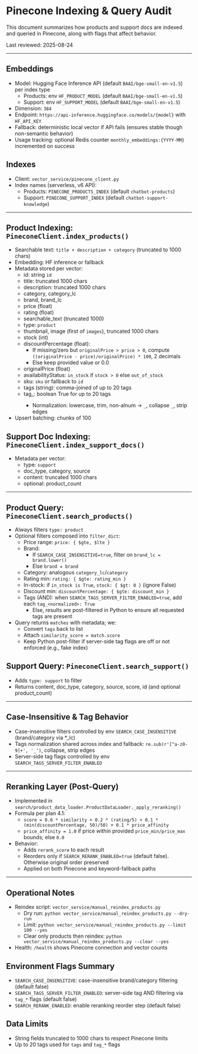 # Pinecone Indexing & Query Audit

This document summarizes how products and support docs are indexed and queried in Pinecone, along with flags that affect behavior.

Last reviewed: 2025-08-24

---

## Embeddings
- Model: Hugging Face Inference API (default `BAAI/bge-small-en-v1.5`) per index type
  - Products: env `HF_PRODUCT_MODEL` (default `BAAI/bge-small-en-v1.5`)
  - Support: env `HF_SUPPORT_MODEL` (default `BAAI/bge-small-en-v1.5`)
- Dimension: `384`
- Endpoint: `https://api-inference.huggingface.co/models/{model}` with `HF_API_KEY`
- Fallback: deterministic local vector if API fails (ensures stable though non-semantic behavior)
- Usage tracking: optional Redis counter `monthly_embeddings:{YYYY-MM}` incremented on success

## Indexes
- Client: `vector_service/pinecone_client.py`
- Index names (serverless, v6 API):
  - Products: `PINECONE_PRODUCTS_INDEX` (default `chatbot-products`)
  - Support: `PINECONE_SUPPORT_INDEX` (default `chatbot-support-knowledge`)

---

## Product Indexing: `PineconeClient.index_products()`
- Searchable text: `title + description + category` (truncated to 1000 chars)
- Embedding: HF inference or fallback
- Metadata stored per vector:
  - id: string `id`
  - title: truncated 1000 chars
  - description: truncated 1000 chars
  - category, category_lc
  - brand, brand_lc
  - price (float)
  - rating (float)
  - searchable_text (truncated 1000)
  - type: `product`
  - thumbnail, image (first of `images`), truncated 1000 chars
  - stock (int)
  - discountPercentage (float):
    - If missing/zero but `originalPrice > price > 0`, compute `((originalPrice - price)/originalPrice) * 100`, 2 decimals
    - Else keep provided value or 0.0
  - originalPrice (float)
  - availabilityStatus: `in_stock` if `stock > 0` else `out_of_stock`
  - sku: `sku` or fallback to `id`
  - tags (string): comma-joined of up to 20 tags
  - tag_<normalized>: boolean True for up to 20 tags
    - Normalization: lowercase, trim, non-alnum → `_`, collapse `_`, strip edges
- Upsert batching: chunks of 100

## Support Doc Indexing: `PineconeClient.index_support_docs()`
- Metadata per vector:
  - type: `support`
  - doc_type, category, source
  - content: truncated 1000 chars
  - optional: product_count

---

## Product Query: `PineconeClient.search_products()`
- Always filters `type: product`
- Optional filters composed into `filter_dict`:
  - Price range: `price: { $gte, $lte }`
  - Brand:
    - If `SEARCH_CASE_INSENSITIVE=true`, filter on `brand_lc = brand.lower()`
    - Else `brand = brand`
  - Category: analogous `category_lc`/`category`
  - Rating min: `rating: { $gte: rating_min }`
  - In-stock: if `in_stock is True`, `stock: { $gt: 0 }` (ignore False)
  - Discount min: `discountPercentage: { $gte: discount_min }`
  - Tags (AND): when `SEARCH_TAGS_SERVER_FILTER_ENABLED=true`, add each `tag_<normalized>: True`
    - Else, results are post-filtered in Python to ensure all requested tags are present
- Query returns `matches` with metadata; we:
  - Convert `tags` back to list
  - Attach `similarity_score = match.score`
  - Keep Python post-filter if server-side tag flags are off or not enforced (e.g., fake index)

## Support Query: `PineconeClient.search_support()`
- Adds `type: support` to filter
- Returns content, doc_type, category, source, score, id (and optional product_count)

---

## Case-Insensitive & Tag Behavior
- Case-insensitive filters controlled by env `SEARCH_CASE_INSENSITIVE` (brand/category via *_lc)
- Tags normalization shared across index and fallback: `re.sub(r'[^a-z0-9]+', '_')`, collapse, strip edges
- Server-side tag flags controlled by env `SEARCH_TAGS_SERVER_FILTER_ENABLED`

---

## Reranking Layer (Post-Query)
- Implemented in `search/product_data_loader.ProductDataLoader._apply_reranking()`
- Formula per plan 4.1:
  - `score = 0.6 * similarity + 0.2 * (rating/5) + 0.1 * (min(discountPercentage, 50)/50) + 0.1 * price_affinity`
  - `price_affinity = 1.0` if price within provided `price_min/price_max` bounds; else `0.0`
- Behavior:
  - Adds `rerank_score` to each result
  - Reorders only if `SEARCH_RERANK_ENABLED=true` (default false). Otherwise original order preserved
  - Applied on both Pinecone and keyword-fallback paths

---

## Operational Notes
- Reindex script: `vector_service/manual_reindex_products.py`
  - Dry run: `python vector_service/manual_reindex_products.py --dry-run`
  - Limit: `python vector_service/manual_reindex_products.py --limit 100 --yes`
  - Clear only products then reindex: `python vector_service/manual_reindex_products.py --clear --yes`
- Health: `/health` shows Pinecone connection and vector counts

## Environment Flags Summary
- `SEARCH_CASE_INSENSITIVE`: case-insensitive brand/category filtering (default false)
- `SEARCH_TAGS_SERVER_FILTER_ENABLED`: server-side tag AND filtering via `tag_*` flags (default false)
- `SEARCH_RERANK_ENABLED`: enable reranking reorder step (default false)

## Data Limits
- String fields truncated to 1000 chars to respect Pinecone limits
- Up to 20 tags used for `tags` and `tag_*` flags
